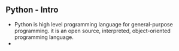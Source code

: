 ## Python - Intro

- Python is high level programming language for general-purpose programming. it is an open source, interpreted, object-oriented programming language.
-
